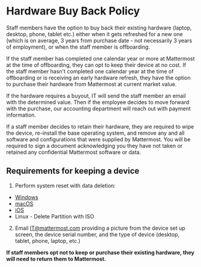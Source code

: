 # Hardware Buy Back Policy

Staff members have the option to buy back their existing hardware (laptop, desktop, phone, tablet etc.) either when it gets refreshed for a new one (which is on average, 3 years from purchase date - not necessarily 3 years of employment), or when the staff member is offboarding. 

If the staff member has completed one calendar year or more at Mattermost at the time of offboarding, they can opt to keep their device at no cost. If the staff member hasn't completed one calendar year at the time of offboarding or is receiving an early hardware refresh, they have the option to purchase their hardware from Mattermost at current market value.

If the hardware requires a buyout, IT will send the staff member an email with the determined value. Then if the employee decides to move forward with the purchase, our accounting department will reach out with payment information.

If a staff member decides to retain their hardware, they are required to wipe the device, re-install the base operating system, and remove any and all software and configurations that were supplied by Mattermost. You will be required to sign a document acknowledging you they have not taken or retained any confidential Mattermost software or data.

## Requirements for keeping a device

1. Perform system reset with data deletion:

  * [Windows](https://support.microsoft.com/en-us/windows/how-to-refresh-reset-or-restore-your-pc-51391d9a-eb0a-84a7-69e4-c2c1fbceb8dd)
  * [macOS](https://support.apple.com/en-us/HT201065)
  * [iOS](https://support.apple.com/en-us/HT201252)
  * Linux - Delete Partition with ISO

2. Email IT@mattermost.com providing a picture from the device set up screen, the device serial number, and the type of device (desktop, tablet, phone, laptop, etc.)

**If staff members opt not to keep or purchase their existing hardware, they will need to return them to Mattermost.**

